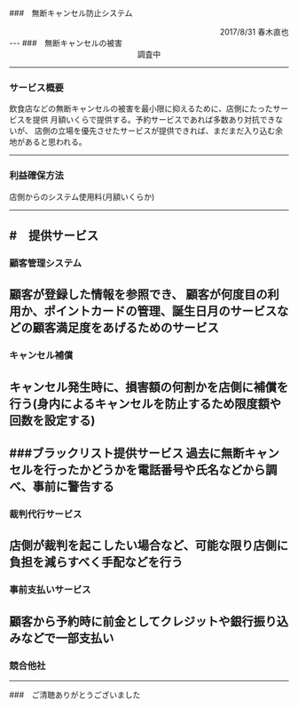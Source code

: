 ###　無断キャンセル防止システム
  
  
<div style="text-align: right;">
2017/8/31 春木直也
</div>
---
###　無断キャンセルの被害
 
 
<div style="text-align: center;">
調査中
</div>

---
### サービス概要
  
飲食店などの無断キャンセルの被害を最小限に抑えるために、店側にたったサービスを提供
月額いくらで提供する。予約サービスであれば多数あり対抗できないが、 
店側の立場を優先させたサービスが提供できれば、まだまだ入り込む余地があると思われる。
  
---
### 利益確保方法
    
店側からのシステム使用料(月額いくらか)
  
---
#　提供サービス
---
### 顧客管理システム
顧客が登録した情報を参照でき、
顧客が何度目の利用か、ポイントカードの管理、誕生日月のサービスなどの顧客満足度をあげるためのサービス
---
### キャンセル補償
キャンセル発生時に、損害額の何割かを店側に補償を行う(身内によるキャンセルを防止するため限度額や回数を設定する)
---
###ブラックリスト提供サービス
過去に無断キャンセルを行ったかどうかを電話番号や氏名などから調べ、事前に警告する
---
### 裁判代行サービス
店側が裁判を起こしたい場合など、可能な限り店側に負担を減らすべく手配などを行う
---
### 事前支払いサービス
顧客から予約時に前金としてクレジットや銀行振り込みなどで一部支払い
---
### 競合他社
---

###　ご清聴ありがとうございました
